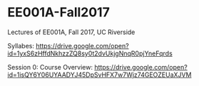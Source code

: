 # EE001A-Fall2017
Lectures of EE001A, Fall 2017, UC Riverside

Syllabes:
https://drive.google.com/open?id=1yxS6zHffdNkhzzZQ8sy0t2dvUkjgNnqR0pjYneFqrds

Session 0: Course Overview:
https://drive.google.com/open?id=1isQY6Y06UYAADYJ45DpSvHFX7w7Wjz74GEOZEUaXJVM
